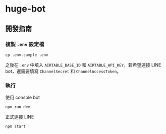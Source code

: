 # huge-bot

## 開發指南

### 複製 `.env` 設定檔

```
cp .env.sample .env
```

之後在 `.env` 中填入 `AIRTABLE_BASE_ID` 和 `AIRTABLE_API_KEY`，若希望連接 LINE bot，還需要填寫 `ChannelSecret` 和 `ChannelAccessToken`。

### 執行

使用 console bot

```
npm run dev
```

正式連接 LINE

```
npm start
```

